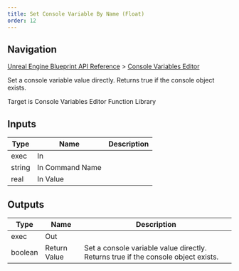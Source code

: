 ```yaml
---
title: Set Console Variable By Name (Float)
order: 12
---
```

## Navigation

[Unreal Engine Blueprint API Reference](https://dev.epicgames.com/documentation/en-us/unreal-engine/BlueprintAPI) > [Console Variables Editor](https://dev.epicgames.com/documentation/en-us/unreal-engine/BlueprintAPI/ConsoleVariablesEditor)

Set a console variable value directly. Returns true if the console object exists.

Target is Console Variables Editor Function Library

## Inputs

| Type | Name | Description |
| --- | --- | --- |
| exec | In |  |
| string | In Command Name |  |
| real | In Value |  |

## Outputs

| Type | Name | Description |
| --- | --- | --- |
| exec | Out |  |
| boolean | Return Value | Set a console variable value directly. Returns true if the console object exists. |
